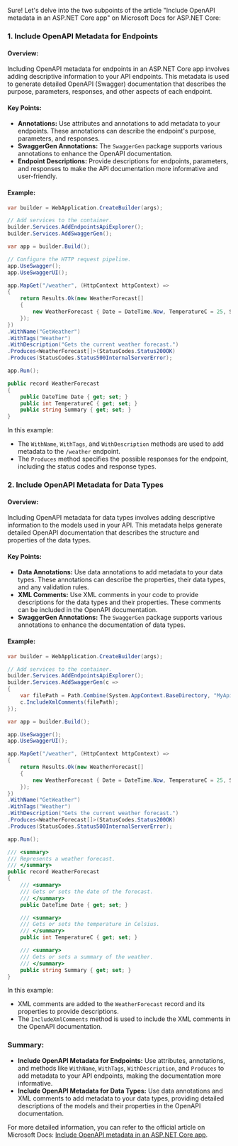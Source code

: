 Sure! Let's delve into the two subpoints of the article "Include OpenAPI metadata in an ASP.NET Core app" on Microsoft Docs for ASP.NET Core:

### 1. Include OpenAPI Metadata for Endpoints

#### Overview:
Including OpenAPI metadata for endpoints in an ASP.NET Core app involves adding descriptive information to your API endpoints. This metadata is used to generate detailed OpenAPI (Swagger) documentation that describes the purpose, parameters, responses, and other aspects of each endpoint.

#### Key Points:
- **Annotations:** Use attributes and annotations to add metadata to your endpoints. These annotations can describe the endpoint's purpose, parameters, and responses.
- **SwaggerGen Annotations:** The `SwaggerGen` package supports various annotations to enhance the OpenAPI documentation.
- **Endpoint Descriptions:** Provide descriptions for endpoints, parameters, and responses to make the API documentation more informative and user-friendly.

#### Example:
```csharp name=Program.cs
var builder = WebApplication.CreateBuilder(args);

// Add services to the container.
builder.Services.AddEndpointsApiExplorer();
builder.Services.AddSwaggerGen();

var app = builder.Build();

// Configure the HTTP request pipeline.
app.UseSwagger();
app.UseSwaggerUI();

app.MapGet("/weather", (HttpContext httpContext) =>
{
    return Results.Ok(new WeatherForecast[]
    {
        new WeatherForecast { Date = DateTime.Now, TemperatureC = 25, Summary = "Warm" }
    });
})
.WithName("GetWeather")
.WithTags("Weather")
.WithDescription("Gets the current weather forecast.")
.Produces<WeatherForecast[]>(StatusCodes.Status200OK)
.Produces(StatusCodes.Status500InternalServerError);

app.Run();

public record WeatherForecast
{
    public DateTime Date { get; set; }
    public int TemperatureC { get; set; }
    public string Summary { get; set; }
}
```

In this example:
- The `WithName`, `WithTags`, and `WithDescription` methods are used to add metadata to the `/weather` endpoint.
- The `Produces` method specifies the possible responses for the endpoint, including the status codes and response types.

### 2. Include OpenAPI Metadata for Data Types

#### Overview:
Including OpenAPI metadata for data types involves adding descriptive information to the models used in your API. This metadata helps generate detailed OpenAPI documentation that describes the structure and properties of the data types.

#### Key Points:
- **Data Annotations:** Use data annotations to add metadata to your data types. These annotations can describe the properties, their data types, and any validation rules.
- **XML Comments:** Use XML comments in your code to provide descriptions for the data types and their properties. These comments can be included in the OpenAPI documentation.
- **SwaggerGen Annotations:** The `SwaggerGen` package supports various annotations to enhance the documentation of data types.

#### Example:
```csharp name=Program.cs
var builder = WebApplication.CreateBuilder(args);

// Add services to the container.
builder.Services.AddEndpointsApiExplorer();
builder.Services.AddSwaggerGen(c =>
{
    var filePath = Path.Combine(System.AppContext.BaseDirectory, "MyApi.xml");
    c.IncludeXmlComments(filePath);
});

var app = builder.Build();

app.UseSwagger();
app.UseSwaggerUI();

app.MapGet("/weather", (HttpContext httpContext) =>
{
    return Results.Ok(new WeatherForecast[]
    {
        new WeatherForecast { Date = DateTime.Now, TemperatureC = 25, Summary = "Warm" }
    });
})
.WithName("GetWeather")
.WithTags("Weather")
.WithDescription("Gets the current weather forecast.")
.Produces<WeatherForecast[]>(StatusCodes.Status200OK)
.Produces(StatusCodes.Status500InternalServerError);

app.Run();

/// <summary>
/// Represents a weather forecast.
/// </summary>
public record WeatherForecast
{
    /// <summary>
    /// Gets or sets the date of the forecast.
    /// </summary>
    public DateTime Date { get; set; }

    /// <summary>
    /// Gets or sets the temperature in Celsius.
    /// </summary>
    public int TemperatureC { get; set; }

    /// <summary>
    /// Gets or sets a summary of the weather.
    /// </summary>
    public string Summary { get; set; }
}
```

In this example:
- XML comments are added to the `WeatherForecast` record and its properties to provide descriptions.
- The `IncludeXmlComments` method is used to include the XML comments in the OpenAPI documentation.

### Summary:

- **Include OpenAPI Metadata for Endpoints:** Use attributes, annotations, and methods like `WithName`, `WithTags`, `WithDescription`, and `Produces` to add metadata to your API endpoints, making the documentation more informative.
- **Include OpenAPI Metadata for Data Types:** Use data annotations and XML comments to add metadata to your data types, providing detailed descriptions of the models and their properties in the OpenAPI documentation.

For more detailed information, you can refer to the official article on Microsoft Docs: [Include OpenAPI metadata in an ASP.NET Core app](https://docs.microsoft.com/en-us/aspnet/core/fundamentals/minimal-apis/openapi#openapi-metadata).